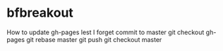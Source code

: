 # bfbreakout
How to update gh-pages lest I forget
commit to master
git checkout gh-pages
git rebase master
git push
git checkout master